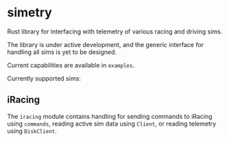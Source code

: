 # simetry

Rust library for interfacing with telemetry of various racing and driving sims.

The library is under active development, and the generic interface for
handling all sims is yet to be designed.

Current capabilities are available in `examples`. 

Currently supported sims:

## iRacing

The `iracing` module contains handling for sending commands to iRacing using `commands`, reading active
sim data using `Client`, or reading telemetry using `DiskClient`.
